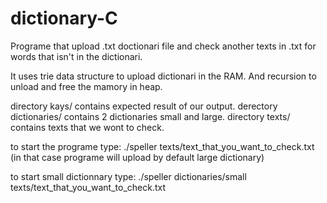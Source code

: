 # dictionary-C
Programe that upload .txt doctionari file and check another texts in .txt for words that isn't in the dictionari.

It uses trie data structure to upload dictionari in the RAM. And recursion to unload and free the mamory in heap.

directory kays/ contains expected result of our output.
derectory dictionaries/ contains 2 dictionaries small and large.
directory texts/ contains texts that we wont to check.

to start the programe type: ./speller texts/text_that_you_want_to_check.txt (in that case programe will upload by default large dictionary)

to start small dictionnary type: ./speller dictionaries/small texts/text_that_you_want_to_check.txt
